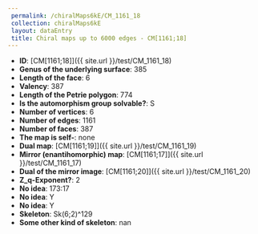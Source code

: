 ```yaml
--- 
 permalink: /chiralMaps6kE/CM_1161_18 
 collection: chiralMaps6kE
 layout: dataEntry
 title: Chiral maps up to 6000 edges - CM[1161;18]
---
```


- **ID**: [CM[1161;18]]({{ site.url }}/test/CM_1161_18)
- **Genus of the underlying surface**: 385
- **Length of the face**: 6
- **Valency**: 387
- **Length of the Petrie polygon**: 774
- **Is the automorphism group solvable?**: S
- **Number of vertices**: 6
- **Number of edges**: 1161
- **Number of faces**: 387
- **The map is self-**: none
- **Dual map**: [CM[1161;19]]({{ site.url }}/test/CM_1161_19)
- **Mirror (enantihomorphic) map**: [CM[1161;17]]({{ site.url }}/test/CM_1161_17)
- **Dual of the mirror image**: [CM[1161;20]]({{ site.url }}/test/CM_1161_20)
- **Z_q-Exponent?**: 2
- **No idea**:  173:17
- **No idea**: Y
- **No idea**: Y
- **Skeleton**: Sk(6;2)^129
- **Some other kind of skeleton**: nan
